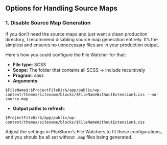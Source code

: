 ## Options for Handling Source Maps

### 1. Disable Source Map Generation

If you don’t need the source maps and just want a clean production directory, I recommend disabling source map generation entirely. It’s the simplest and ensures no unnecessary files are in your production output.

Here's how you could configure the File Watcher for that:
- **File type**: SCSS
- **Scope**: The folder that contains all SCSS -> include recursively
- **Program**: sass
- **Arguments**:
```
$FileName$:$ProjectFileDir$/app/public/wp-content/themes/sitename/blocks/$FileNameWithoutExtension$.css --no-source-map
```
- **Output paths to refresh**:
```
$ProjectFileDir$/app/public/wp-content/themes/sitename/blocks/$FileNameWithoutExtension$.css
```

Adjust the settings in PhpStorm's File Watchers to fit these configurations, and you should be all set without `.map` files being generated.

